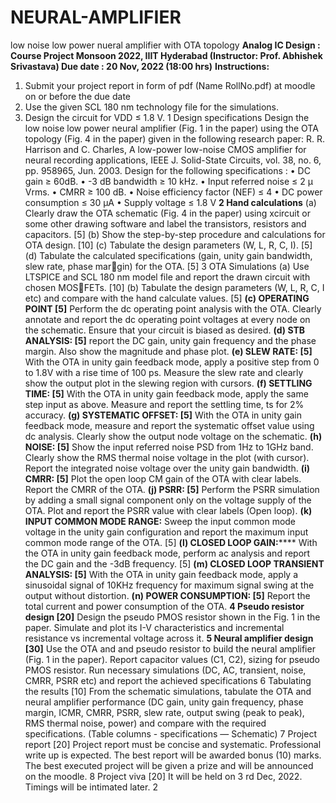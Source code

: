 # NEURAL-AMPLIFIER
low noise low power nueral amplifier with OTA topology
                                                                       **Analog IC Design : Course Project
                                                          Monsoon 2022, IIIT Hyderabad (Instructor: Prof. Abhishek Srivastava)
                                                                     Due date : 20 Nov, 2022 (18:00 hrs)**
**Instructions:**
1. Submit your project report in form of pdf (Name RollNo.pdf) at moodle on or before the due date
2. Use the given SCL 180 nm technology file for the simulations.
3. Design the circuit for VDD ≤ 1.8 V.
1 Design specifications
Design the low noise low power neural amplifier (Fig. 1 in the paper) using the OTA topology
(Fig. 4 in the paper) given in the following research paper:
R. R. Harrison and C. Charles, A low-power low-noise CMOS amplifier for neural recording
applications, IEEE J. Solid-State Circuits, vol. 38, no. 6, pp. 958965, Jun. 2003.
Design for the following specifications :
• DC gain ≥ 60dB.
• -3 dB bandwidth ≥ 10 kHz.
• Input referred noise ≤ 2 µ Vrms.
• CMRR ≥ 100 dB.
• Noise efficiency factor (NEF) ≤ 4
• DC power consumption ≤ 30 µA
• Supply voltage ≤ 1.8 V
**2 Hand calculations**
(a) Clearly draw the OTA schematic (Fig. 4 in the paper) using xcircuit or some other drawing
software and label the transistors, resistors and capacitors. [5]
(b) Show the step-by-step procedure and calculations for OTA design. [10]
(c) Tabulate the design parameters (W, L, R, C, I). [5]
(d) Tabulate the calculated specifications (gain, unity gain bandwidth, slew rate, phase margin) for the OTA. [5]
3 OTA Simulations
(a) Use LTSPICE and SCL 180 nm model file and report the drawn circuit with chosen MOSFETs. [10]
(b) Tabulate the design parameters (W, L, R, C, I etc) and compare with the hand calculate
values. [5]
**(c) OPERATING POINT [5]**
Perform the dc operating point analysis with the OTA. Clearly annotate and report the dc
operating point voltages at every node on the schematic. Ensure that your circuit is biased
as desired.
**(d) STB ANALYSIS: [5]**
report the DC gain, unity gain frequency and the phase margin. Also show the magnitude
and phase plot.
**(e) SLEW RATE: [5]**
With the OTA in unity gain feedback mode, apply a positive step from 0 to 1.8V with a
rise time of 100 ps. Measure the slew rate and clearly show the output plot in the slewing
region with cursors.
**(f) SETTLING TIME: [5]**
With the OTA in unity gain feedback mode, apply the same step input as above. Measure
and report the settling time, ts for 2% accuracy.
**(g) SYSTEMATIC OFFSET: [5]**
With the OTA in unity gain feedback mode, measure and report the systematic offset value
using dc analysis. Clearly show the output node voltage on the schematic.
**(h) NOISE: [5]**
Show the input referred noise PSD from 1Hz to 1GHz band. Clearly show the RMS
thermal noise voltage in the plot (with cursor). Report the integrated noise voltage over
the unity gain bandwidth.
**(i) CMRR: [5]**
Plot the open loop CM gain of the OTA with clear labels. Report the CMRR of the OTA.
**(j) PSRR: [5]**
Perform the PSRR simulation by adding a small signal component only on the voltage
supply of the OTA. Plot and report the PSRR value with clear labels (Open loop).
**(k) INPUT COMMON MODE RANGE:**
 Sweep the input common mode voltage in the unity
gain configuration and report the maximum input common mode range of the OTA. [5]
**(l) CLOSED LOOP GAIN:******
With the OTA in unity gain feedback mode, perform ac analysis
and report the DC gain and the -3dB frequency. [5]
**(m) CLOSED LOOP TRANSIENT ANALYSIS: [5]**
With the OTA in unity gain feedback mode, apply a sinusoidal signal of 10KHz frequency
for maximum signal swing at the output without distortion.
**(n) POWER CONSUMPTION: [5]**
Report the total current and power consumption of the OTA.
**4 Pseudo resistor design [20]**
Design the pseudo PMOS resistor shown in the Fig. 1 in the paper. Simulate and plot its I-V
characteristics and incremental resistance vs incremental voltage across it.
**5 Neural amplifier design [30]**
Use the OTA and and pseudo resistor to build the neural amplifier (Fig. 1 in the paper). Report
capacitor values (C1, C2), sizing for pseudo PMOS resistor. Run necessary simulations (DC,
AC, transient, noise, CMRR, PSRR etc) and report the achieved specifications
6 Tabulating the results [10]
From the schematic simulations, tabulate the OTA and neural amplifier performance (DC gain,
unity gain frequency, phase margin, ICMR, CMRR, PSRR, slew rate, output swing (peak
to peak), RMS thermal noise, power) and compare with the required specifications. (Table
columns - specifications — Schematic)
7 Project report [20]
Project report must be concise and systematic. Professional write up is expected. The best
report will be awarded bonus (10) marks. The best executed project will be given a prize and
will be announced on the moodle.
8 Project viva [20]
It will be held on 3
rd Dec, 2022. Timings will be intimated later.
2
